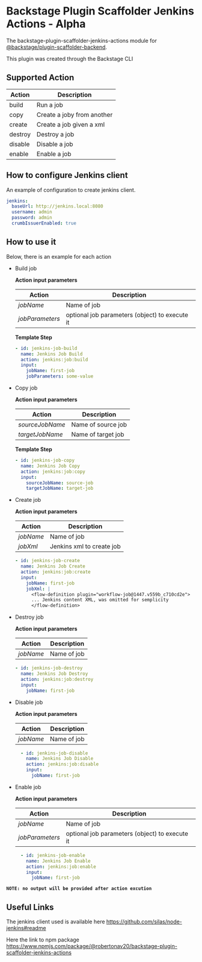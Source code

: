 # Backstage Plugin Scaffolder Jenkins Actions - Alpha

The backstage-plugin-scaffolder-jenkins-actions module for [@backstage/plugin-scaffolder-backend](https://www.npmjs.com/package/@backstage/plugin-scaffolder-backend).

This plugin was created through the Backstage CLI

## Supported Action

| Action | Description |
| --- | --- |
| build | Run a job |
| copy | Create a joby from another |
| create | Create a job given a xml|
| destroy  | Destroy a job |
| disable  | Disable a job |
| enable  | Enable a job |

## How to configure Jenkins client

An example of configuration to create jenkins client.

```yaml
jenkins:
  baseUrl: http://jenkins.local:8080
  username: admin
  password: admin
  crumbIssuerEnabled: true
```

## How to use it

Below, there is an example for each action

- Build job

  **Action input parameters**

  | Action | Description |
  | --- | --- |
  | *jobName* | Name of job |
  | *jobParameters* | optional job parameters (object) to execute it |

  **Template Step**

  ```yaml
  - id: jenkins-job-build
    name: Jenkins Job Build
    action: jenkins:job:build
    input:
      jobName: first-job
      jobParameters: some-value
  ```

- Copy job

  **Action input parameters**

  | Action | Description |
  | --- | --- |
  | *sourceJobName* | Name of source job |
  | *targetJobName* | Name of target job |

  **Template Step**

  ```yaml
  - id: jenkins-job-copy
    name: Jenkins Job Copy
    action: jenkins:job:copy
    input:
      sourceJobName: source-job
      targetJobName: target-job
  ```

- Create job

  **Action input parameters**

  | Action | Description |
  | --- | --- |
  | *jobName* | Name of job |
  | *jobXml* | Jenkins xml to create job |

  ```yaml
  - id: jenkins-job-create
    name: Jenkins Job Create
    action: jenkins:job:create
    input:
      jobName: first-job
      jobXml: |
        <flow-definition plugin="workflow-job@1447.v559b_c710cd2e">
        ... Jenkins content XML, was omitted for semplicity
        </flow-definition>
  ```

- Destroy job

  **Action input parameters**

  | Action | Description |
  | --- | --- |
  | *jobName* | Name of job |

  ```yaml
  - id: jenkins-job-destroy
    name: Jenkins Job Destroy
    action: jenkins:job:destroy
    input:
      jobName: first-job
  ```

- Disable job

  **Action input parameters**

  | Action | Description |
  | --- | --- |
  | *jobName* | Name of job |

  ```yaml
    - id: jenkins-job-disable
      name: Jenkins Job Disable
      action: jenkins:job:disable
      input:
        jobName: first-job
  ```

- Enable job

  **Action input parameters**

  | Action | Description |
  | --- | --- |
  | *jobName* | Name of job |
  | *jobParameters* | optional job parameters (object) to execute it |

  ```yaml
    - id: jenkins-job-enable
      name: Jenkins Job Enable
      action: jenkins:job:enable
      input:
        jobName: first-job
  ```

**`NOTE: no output will be provided after action excution`**

## Useful Links

The jenkins client used is available here <https://github.com/silas/node-jenkins#readme>

Here the link to npm package <https://www.npmjs.com/package/@robertonav20/backstage-plugin-scaffolder-jenkins-actions>
